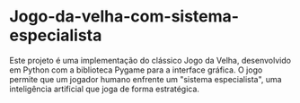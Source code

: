 # Jogo-da-velha-com-sistema-especialista
Este projeto é uma implementação do clássico Jogo da Velha, desenvolvido em Python com a biblioteca Pygame para a interface gráfica.  O jogo permite que um jogador humano enfrente um "sistema especialista", uma inteligência artificial que joga de forma estratégica.
